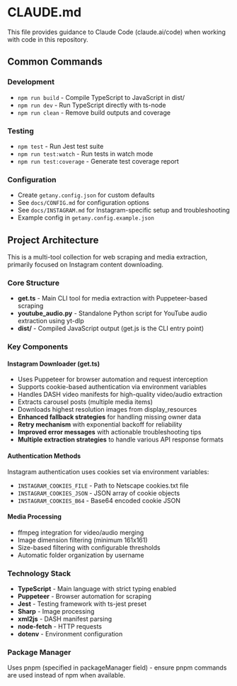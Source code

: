 # CLAUDE.md

This file provides guidance to Claude Code (claude.ai/code) when working with code in this repository.

## Common Commands

### Development
- `npm run build` - Compile TypeScript to JavaScript in dist/
- `npm run dev` - Run TypeScript directly with ts-node
- `npm run clean` - Remove build outputs and coverage

### Testing
- `npm test` - Run Jest test suite
- `npm run test:watch` - Run tests in watch mode  
- `npm run test:coverage` - Generate test coverage report

### Configuration
- Create `getany.config.json` for custom defaults
- See `docs/CONFIG.md` for configuration options
- See `docs/INSTAGRAM.md` for Instagram-specific setup and troubleshooting
- Example config in `getany.config.example.json`

## Project Architecture

This is a multi-tool collection for web scraping and media extraction, primarily focused on Instagram content downloading.

### Core Structure
- **get.ts** - Main CLI tool for media extraction with Puppeteer-based scraping
- **youtube_audio.py** - Standalone Python script for YouTube audio extraction using yt-dlp
- **dist/** - Compiled JavaScript output (get.js is the CLI entry point)

### Key Components

#### Instagram Downloader (get.ts)
- Uses Puppeteer for browser automation and request interception
- Supports cookie-based authentication via environment variables
- Handles DASH video manifests for high-quality video/audio extraction  
- Extracts carousel posts (multiple media items)
- Downloads highest resolution images from display_resources
- **Enhanced fallback strategies** for handling missing owner data
- **Retry mechanism** with exponential backoff for reliability
- **Improved error messages** with actionable troubleshooting tips
- **Multiple extraction strategies** to handle various API response formats

#### Authentication Methods
Instagram authentication uses cookies set via environment variables:
- `INSTAGRAM_COOKIES_FILE` - Path to Netscape cookies.txt file
- `INSTAGRAM_COOKIES_JSON` - JSON array of cookie objects
- `INSTAGRAM_COOKIES_B64` - Base64 encoded cookie JSON

#### Media Processing
- ffmpeg integration for video/audio merging
- Image dimension filtering (minimum 161x161)
- Size-based filtering with configurable thresholds
- Automatic folder organization by username

### Technology Stack
- **TypeScript** - Main language with strict typing enabled
- **Puppeteer** - Browser automation for scraping
- **Jest** - Testing framework with ts-jest preset
- **Sharp** - Image processing
- **xml2js** - DASH manifest parsing
- **node-fetch** - HTTP requests
- **dotenv** - Environment configuration

### Package Manager
Uses pnpm (specified in packageManager field) - ensure pnpm commands are used instead of npm when available.